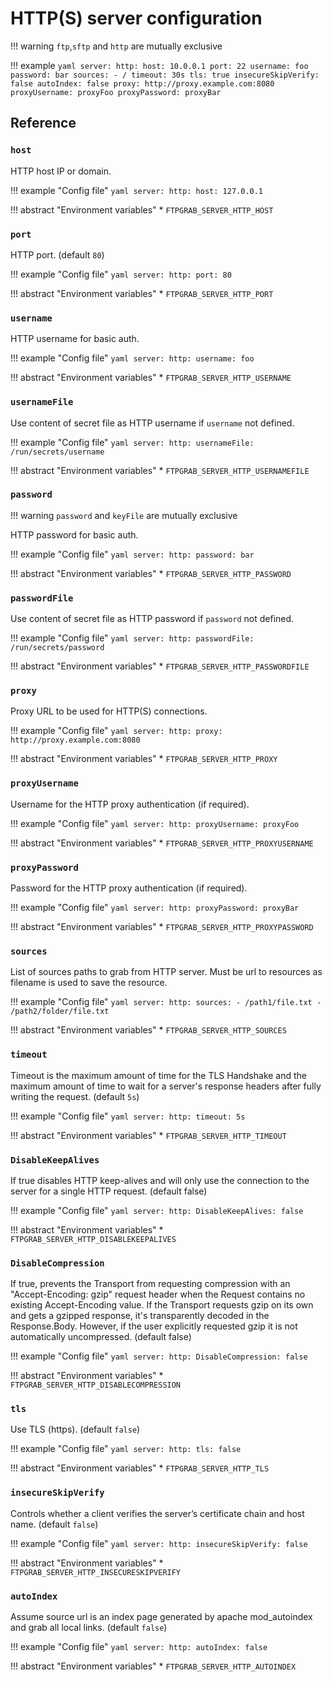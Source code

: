 # HTTP(S) server configuration

!!! warning
    `ftp`,`sftp` and `http` are mutually exclusive

!!! example
    ```yaml
    server:
      http:
        host: 10.0.0.1
        port: 22
        username: foo
        password: bar
        sources:
          - /
        timeout: 30s
        tls: true
        insecureSkipVerify: false
        autoIndex: false
        proxy: http://proxy.example.com:8080
        proxyUsername: proxyFoo
        proxyPassword: proxyBar
    ```

## Reference

### `host`

HTTP host IP or domain.

!!! example "Config file"
    ```yaml
    server:
      http:
        host: 127.0.0.1
    ```

!!! abstract "Environment variables"
    * `FTPGRAB_SERVER_HTTP_HOST`

### `port`

HTTP port. (default `80`)

!!! example "Config file"
    ```yaml
    server:
      http:
        port: 80
    ```

!!! abstract "Environment variables"
    * `FTPGRAB_SERVER_HTTP_PORT`

### `username`

HTTP username for basic auth.

!!! example "Config file"
    ```yaml
    server:
      http:
        username: foo
    ```

!!! abstract "Environment variables"
    * `FTPGRAB_SERVER_HTTP_USERNAME`

### `usernameFile`

Use content of secret file as HTTP username if `username` not defined.

!!! example "Config file"
    ```yaml
    server:
      http:
        usernameFile: /run/secrets/username
    ```

!!! abstract "Environment variables"
    * `FTPGRAB_SERVER_HTTP_USERNAMEFILE`

### `password`

!!! warning
    `password` and `keyFile` are mutually exclusive

HTTP password for basic auth.

!!! example "Config file"
    ```yaml
    server:
      http:
        password: bar
    ```

!!! abstract "Environment variables"
    * `FTPGRAB_SERVER_HTTP_PASSWORD`

### `passwordFile`

Use content of secret file as HTTP password if `password` not defined.

!!! example "Config file"
    ```yaml
    server:
      http:
        passwordFile: /run/secrets/password
    ```

!!! abstract "Environment variables"
    * `FTPGRAB_SERVER_HTTP_PASSWORDFILE`

### `proxy`

Proxy URL to be used for HTTP(S) connections.

!!! example "Config file" 
    ```yaml
    server:
      http:
        proxy: http://proxy.example.com:8080
    ```

!!! abstract "Environment variables"
    * `FTPGRAB_SERVER_HTTP_PROXY`

### `proxyUsername`

Username for the HTTP proxy authentication (if required).

!!! example "Config file"
    ```yaml
    server:
      http:
        proxyUsername: proxyFoo
    ```

!!! abstract "Environment variables"
    * `FTPGRAB_SERVER_HTTP_PROXYUSERNAME`

### `proxyPassword`

Password for the HTTP proxy authentication (if required).

!!! example "Config file"
    ```yaml
    server:
      http:
        proxyPassword: proxyBar
    ```

!!! abstract "Environment variables"
    * `FTPGRAB_SERVER_HTTP_PROXYPASSWORD`

### `sources`

List of sources paths to grab from HTTP server. Must be url to resources as filename is used to save the resource.

!!! example "Config file"
    ```yaml
    server:
      http:
        sources:
          - /path1/file.txt
          - /path2/folder/file.txt
    ```

!!! abstract "Environment variables"
    * `FTPGRAB_SERVER_HTTP_SOURCES`

### `timeout`

Timeout is the maximum amount of time for the TLS Handshake and the maximum amount of time to wait for a server's response headers after fully writing the request. (default `5s`)

!!! example "Config file"
    ```yaml
    server:
      http:
        timeout: 5s
    ```

!!! abstract "Environment variables"
    * `FTPGRAB_SERVER_HTTP_TIMEOUT`

### `DisableKeepAlives`

If true disables HTTP keep-alives and will only use the connection to the server for a single HTTP request. (default false)

!!! example "Config file"
    ```yaml
    server:
      http:
        DisableKeepAlives: false
    ```

!!! abstract "Environment variables"
    * `FTPGRAB_SERVER_HTTP_DISABLEKEEPALIVES`

### `DisableCompression`

 If true, prevents the Transport from requesting compression with an "Accept-Encoding: gzip" request header when the Request contains no existing Accept-Encoding value. If the Transport requests gzip on its own and gets a gzipped response, it's transparently decoded in the Response.Body. However, if the user explicitly requested gzip it is not automatically uncompressed. (default false)

!!! example "Config file"
    ```yaml
    server:
      http:
        DisableCompression: false
    ```

!!! abstract "Environment variables"
    * `FTPGRAB_SERVER_HTTP_DISABLECOMPRESSION`

### `tls`

Use TLS (https). (default `false`)

!!! example "Config file"
    ```yaml
    server:
      http:
        tls: false
    ```

!!! abstract "Environment variables"
    * `FTPGRAB_SERVER_HTTP_TLS`

### `insecureSkipVerify`

Controls whether a client verifies the server’s certificate chain and host name. (default `false`)

!!! example "Config file"
    ```yaml
    server:
      http:
        insecureSkipVerify: false
    ```

!!! abstract "Environment variables"
    * `FTPGRAB_SERVER_HTTP_INSECURESKIPVERIFY`

### `autoIndex`

Assume source url is an index page generated by apache mod_autoindex and grab all local links. (default `false`)

!!! example "Config file"
    ```yaml
    server:
      http:
        autoIndex: false
    ```

!!! abstract "Environment variables"
    * `FTPGRAB_SERVER_HTTP_AUTOINDEX`

